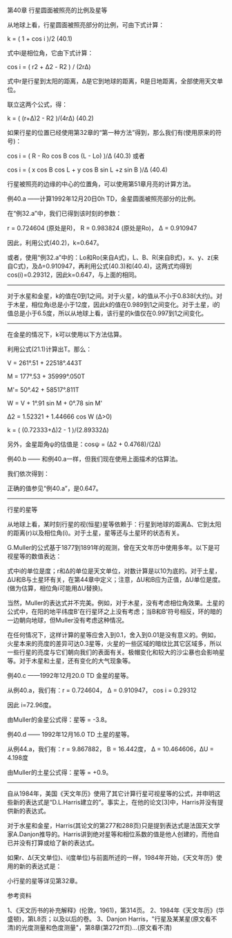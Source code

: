 第40章 行星圆面被照亮的比例及星等



  从地球上看，行星圆面被照亮部分的比例，可由下式计算：

  k = ( 1 + cos i )/2    (40.1)

  式中i是相位角，它由下式计算：

  cos i = ( r2 + Δ2 - R2 ) / (2rΔ)

  式中r是行星到太阳的距离，Δ是它到地球的距离，R是日地距离，全部使用天文单位。

  联立这两个公式，得：

  k = ( (r+Δ)2 - R2 )/(4rΔ)      (40.2)

  如果行星的位置已经使用第32章的“第一种方法”得到，那么我们有(使用原来的符号)：

  cos i = ( R - Ro cos B cos (L - Lo) )/Δ      (40.3)   或者

  cos i = ( x cos B cos L + y cos B sin L +z sin B )/Δ    (40.4)

  行星被照亮的边缘的中心的位置角，可以使用第51章月亮的计算方法。

例40.a ——计算1992年12月20日0h TD，金星圆面被照亮部分的比例。

  在“例32.a”中，我们已得到该时刻的参数：

  r = 0.724604 (原处是R)， R = 0.983824 (原处是Ro)， Δ = 0.910947

  因此，利用公式(40.2)，k=0.647。

  或者，使用“例32.a”中的：Lo和Ro(来自A式)，L、B、R(来自B式)，x、y、z(来自C式)，及Δ=0.910947，再利用公式(40.3)和(40.4)，这两式均得到cos(i)=0.29312，因此k=0.647，与上面的相同。

-----------------------

  对于水星和金星，k的值在0到1之间。对于火星，k的值从不小于0.838(大约)。对于木星，相位角i总是小于12度，因此k的值在0.989到1之间变化。对于土星，i的值总是小于6.5度，所以从地球上看，该行星的k值仅在0.997到1之间变化。

-----------------------

  在金星的情况下，k可以使用以下方法估算。

  利用公式(21.1)计算出T。那么：

  V = 261°.51 + 22518°.443T

  M = 177°.53 + 35999°.050T

  M'=  50°.42 + 58517°.811T

  W = V + 1°.91 sin M + 0°.78 sin M'

Δ2 = 1.52321 + 1.44666 cos W (Δ>0)

  k = ( (0.72333+Δ)2 - 1 )/(2.89332Δ)

  另外，金星距角ψ的估值是：cosψ = (Δ2 + 0.4768)/(2Δ)

例40.b —— 和例40.a一样，但我们现在使用上面描术的估算法。

  我们依次得到：



  正确的值参见“例40.a”，是0.647。

--------------------------

行星的星等

  从地球上看，某时刻行星的视(恒星)星等依赖于：行星到地球的距离Δ、它到太阳的距离(r)以及相位角(i)。对于土星，星等还与土星环的状态有关。

  G.Muller的公式基于1877到1891年的观测，曾在天文年历中使用多年。以下是可视星等的数值表达：



  式中i的单位是度；r和Δ的单位是天文单位，对数计算是以10为底的。对于土星，ΔU和B与土星环有关，在第44章中定义；注意，ΔU和B应为正值，ΔU单位是度。(做为估算，相位角i可能用ΔU替换)。

  当然，Muller的表达式并不完美。例如，对于木星，没有考虑相位角效果。土星的公式中，在阳的地平纬度B'在行星环之上没有考虑；当B和B'符号相反，环的暗的一边朝向地球，但Muller没有考虑这种情况。

  在任何情况下，这样计算的星等应舍入到0.1，舍入到0.01是没有意义的。例如，火星本来的亮度的差异可达0.3星等，火星的一些区域的暗纹比其它区域多，所以一些行星的亮度与它们朝向我们的表面有关。极帽变化和较大的沙尘暴也会影响星等。对于木星和土星，还有变化的大气现象等。

例40.c ——1992年12月20.0 TD 金星的星等。

  从例40.a，我们有：r = 0.724604， Δ = 0.910947， cos i = 0.29312

  因此 i=72.96度。

  由Muller的金星公式得：星等 = -3.8。

例40.d —— 1992年12月16.0 TD 土星的星等。

  从例44.a，我们有：r = 9.867882， B = 16.442度， Δ = 10.464606，ΔU = 4.198度

  由Muller的土星公式得：星等 = +0.9。

------------------------

  自从1984年，美国《天文年历》使用了其它计算行星可视星等的公式，并申明这些新的表达式是“D.L.Harris建立的”。事实上，在他的论文[3]中，Harris并没有提供新的表达式。

  对于水星和金星，Harris(其论文的第277和288页)只是提到表达式是法国天文学家A.Danjon推导的。Harris讲到绝对星等和相位系数的值是他人创建的，而他自已并没有打算或给了新的表达式。

  如果r、Δ(天文单位)、i(度单位)与前面所述的一样，1984年开始，《天文年历》使用的新的表达式是：



  小行星的星等详见第32章。

参考资料

1、《天文历书的补充解释》(伦敦，1961)，第314页。
2、1984年《天文年历》(华盛顿)，第L8页；以及以后的卷。
3、Danjon Harris，"行星及某某星(原文看不清)的光度测量和色度测量"，第8章(第272ff页)...(原文看不清)
